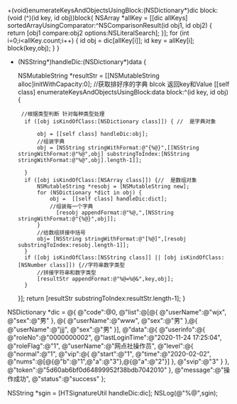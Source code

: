 +(void)enumerateKeysAndObjectsUsingBlock:(NSDictionary*)dic block:(void (^)(id key, id obj))block{
    NSArray *allKey = [[dic allKeys] sortedArrayUsingComparator:^NSComparisonResult(id obj1, id obj2) {
        return [obj1 compare:obj2 options:NSLiteralSearch];
    }];
    for (int i=0;i<allKey.count;i++) {
        id obj = dic[allKey[i]];
        id key = allKey[i];
        block(key,obj);
    }
}

+ (NSString*)handleDic:(NSDictionary*)data
{

    NSMutableString *resultStr = [[NSMutableString alloc]initWithCapacity:0];
    //获取排好序的字典 blcok 返回key和Value
    [[self class] enumerateKeysAndObjectsUsingBlock:data block:^(id key, id obj) {

       //根据类型判断 针对每种类型处理
        if ([obj isKindOfClass:[NSDictionary class]]) { //  是字典对象

            obj = [[self class] handleDic:obj];
            //组装字典
            obj = [NSString stringWithFormat:@"{%@}",[[NSString stringWithFormat:@"%@",obj] substringToIndex:[NSString stringWithFormat:@"%@",obj].length-1]];

        }
        if ([obj isKindOfClass:[NSArray class]]) {//  是数组对象
            NSMutableString *resobj = [NSMutableString new];
            for (NSDictionary *dict in obj) {
                obj =  [[self class] handleDic:dict];
                //组装每一个字典
                  [resobj appendFormat:@"%@,",[NSString stringWithFormat:@"{%@}",obj]];
            }
            //给数组拼接中括号
            obj= [NSString stringWithFormat:@"[%@]",[resobj substringToIndex:resobj.length-1]];
        }
        if ([obj isKindOfClass:[NSString class]] || [obj isKindOfClass:[NSNumber class]]) {//字符串数字类型
            //拼接字符串和数字类型
            [resultStr appendFormat:@"%@=%@&",key,obj];
        }
    }];
    return [resultStr substringToIndex:resultStr.length-1];
}

NSDictionary *dic = @{
        @"code":@0,
        @"list":@[@{
                      @"userName":@"wjx",
                      @"sex":@"男"
        },
                  @{
                                @"userName":@"www",
                                @"sex":@"男"
                  },@{
                      @"userName":@"jjj",
                      @"sex":@"男"
        }],
        @"data":@{
                @"userinfo":@{
                        @"roleNo":@"0000000002",
                        @"lastLoginTime":@"2020-11-24 17:25:04",
                        @"roleFlag":@"1",
                        @"userName":@"网点社操作员",
                        @"level":@{
                                @"normal":@"1",
                                @"vip":@{
                                        @"start":@"1",
                                        @"time":@"2020-02-02",
                                        @"nums":@[@{@"b":@"1",@"a":@"3"},@{@"a":@"2"}]
                                },
                                @"svip":@"3"
                        }
                },
                @"token":@"5d60ab6bf0d64899952f38bdb7042010"
        },
        @"message":@"操作成功",
        @"status":@"success"
    };

   NSString *sgin = [HTSignatureUtil handleDic:dic];
    NSLog(@"%@",sgin);
